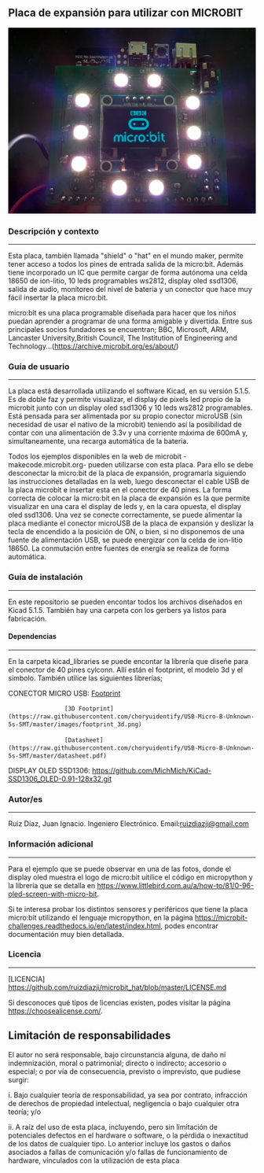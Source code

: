 
## Placa de expansión para utilizar con MICROBIT    

![Screenshot](imagen_muestra.jpg) 

### Descripción y contexto
---

Esta placa, también llamada "shield" o "hat" en el mundo maker, permite tener acceso a todos los pines de entrada salida de la micro:bit. Además tiene incorporado un IC que permite cargar de forma autónoma una celda 18650 de ion-litio, 10 leds programables ws2812, display oled ssd1306, salida de audio, monitoreo del nivel de batería y un conector que hace muy fácil insertar la placa micro:bit.

micro:bit es una placa programable diseñada para hacer que los niños puedan aprender a programar de una forma amigable y divertida. Entre sus principales socios fundadores se encuentran; BBC, Microsoft, ARM, Lancaster University,British Council, The Institution of Engineering and Technology...(https://archive.microbit.org/es/about/)

### Guía de usuario
---
La placa está desarrollada utilizando el software Kicad, en su versión 5.1.5. Es de doble faz y permite visualizar, el display de pixels led propio de la microbit junto con un display oled ssd1306 y 10 leds ws2812 programables. Está pensada para ser alimentada por su propio conector microUSB (sin necesidad de usar el nativo de la microbit) teniendo así la posibilidad de contar con una alimentación de 3.3v y una corriente máxima de 600mA y, simultaneamente, una recarga automática de la bateria.

Todos los ejemplos disponibles en la web de microbit -makecode.microbit.org- pueden utilizarse con esta placa. Para ello se debe desconectar la micro:bit de la placa de expansión, programarla siguiendo las instrucciones detalladas en la web, luego desconectar el cable USB de la placa microbit e insertar esta en el conector de 40 pines. La forma correcta de colocar la micro:bit en la placa de expansión es la que permite visualizar en una cara el display de leds y, en la cara opuesta, el display oled ssd1306. Una vez se conecte correctamente, se puede alimentar la placa mediante el conector microUSB de la placa de expansión y deslizar la tecla de encendido a la posición de ON, o bien, si no disponemos de una fuente de alimentación USB, se puede energizar con la celda de ion-litio 18650. La conmutación entre fuentes de energía se realiza de forma automática. 
 	
### Guía de instalación
---
En este repositorio se pueden encontar todos los archivos diseñados en Kicad 5.1.5. También hay una carpeta con los gerbers ya listos para fabricación.

#### Dependencias
---
En la carpeta kicad_libraries se puede encontar la librería que diseñe para el conector de 40 pines cylconn. Allí están el footprint, el modelo 3d y el simbolo.
También utilice las siguientes librerías;

CONECTOR MICRO USB: 
                    [Footprint](https://raw.githubusercontent.com/choryuidentify/USB-Micro-B-Unknown-5s-SMT/master/images/footprint.png)

                    [3D Footprint](https://raw.githubusercontent.com/choryuidentify/USB-Micro-B-Unknown-5s-SMT/master/images/footprint_3d.png)

                    [Datasheet](https://raw.githubusercontent.com/choryuidentify/USB-Micro-B-Unknown-5s-SMT/master/datasheet.pdf)

             
DISPLAY OLED SSD1306: 
                    https://github.com/MichMich/KiCad-SSD1306_OLED-0.91-128x32.git



### Autor/es
---
Ruiz Díaz, Juan Ignacio. Ingeniero Electrónico. 
Email:ruizdiazji@gmail.com

### Información adicional
---
Para el ejemplo que se puede observar en una de las fotos, donde el display oled muestra el logo de micro:bit uitilice el código en micropython y la librería que se detalla en https://www.littlebird.com.au/a/how-to/81/0-96-oled-screen-with-micro-bit.

Si te interesa probar los distintos sensores y periféricos que tiene la placa micro:bit utilizando el lenguaje micropython, en la página https://microbit-challenges.readthedocs.io/en/latest/index.html, podes encontrar documentación muy bien detallada.

### Licencia 
---
[LICENCIA] https://github.com/ruizdiazji/microbit_hat/blob/master/LICENSE.md


Si desconoces qué tipos de licencias existen, podes visitar la página https://choosealicense.com/.

## Limitación de responsabilidades

El autor no será responsable, bajo circunstancia alguna, de daño ni indemnización, moral o patrimonial; directo o indirecto; accesorio o especial; o por vía de consecuencia, previsto o imprevisto, que pudiese surgir:

i. Bajo cualquier teoría de responsabilidad, ya sea por contrato, infracción de derechos de propiedad intelectual, negligencia o bajo cualquier otra teoría; y/o

ii. A raíz del uso de esta placa, incluyendo, pero sin limitación de potenciales defectos en el hardware o software, o la pérdida o inexactitud de los datos de cualquier tipo. Lo anterior incluye los gastos o daños asociados a fallas de comunicación y/o fallas de funcionamiento de hardware, vinculados con la utilización de esta placa
